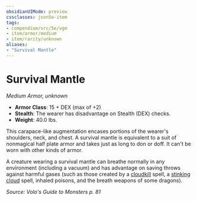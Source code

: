 ```yaml
---
obsidianUIMode: preview
cssclasses: json5e-item
tags:
- compendium/src/5e/vgm
- item/armor/medium
- item/rarity/unknown
aliases: 
- "Survival Mantle"
---
```

# Survival Mantle
*Medium Armor, unknown*  

- **Armor Class**: 15 + DEX (max of +2)
- **Stealth**: The wearer has disadvantage on Stealth (DEX) checks.
- **Weight**: 40.0 lbs.

This carapace-like augmentation encases portions of the wearer's shoulders, neck, and chest. A survival mantle is equivalent to a suit of nonmagical half plate armor and takes just as long to don or doff. It can't be worn with other kinds of armor.

A creature wearing a survival mantle can breathe normally in any environment (including a vacuum) and has advantage on saving throws against harmful gases (such as those created by a [cloudkill](/Systems/5e/spells/cloudkill.md) spell, a [stinking cloud](/Systems/5e/spells/stinking-cloud.md) spell, inhaled poisons, and the breath weapons of some dragons).

*Source: Volo's Guide to Monsters p. 81*